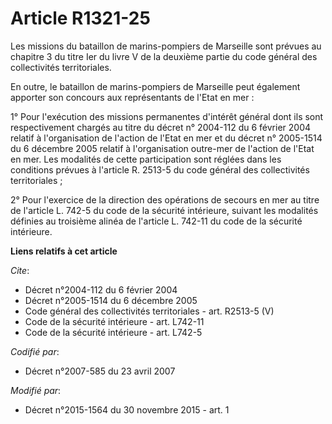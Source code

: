 # Article R1321-25

Les missions du bataillon de marins-pompiers de Marseille sont prévues au chapitre 3 du titre Ier du livre V de la deuxième
partie du code général des collectivités territoriales.

En outre, le bataillon de marins-pompiers de Marseille peut également apporter son concours aux représentants de l'Etat en
mer :

1° Pour l'exécution des missions permanentes d'intérêt général dont ils sont respectivement chargés au titre du décret n°
2004-112 du 6 février 2004 relatif à l'organisation de l'action de l'Etat en mer et du décret n° 2005-1514 du 6 décembre 2005
relatif à l'organisation outre-mer de l'action de l'Etat en mer. Les modalités de cette participation sont réglées dans les
conditions prévues à l'article R. 2513-5 du code général des collectivités territoriales ;

2° Pour l'exercice de la direction des opérations de secours en mer au titre de l'article L. 742-5 du code de la sécurité
intérieure, suivant les modalités définies au troisième alinéa de l'article L. 742-11 du code de la sécurité intérieure.

**Liens relatifs à cet article**

_Cite_:

  - Décret n°2004-112 du 6 février 2004
  - Décret n°2005-1514 du 6 décembre 2005
  - Code général des collectivités territoriales - art. R2513-5 (V)
  - Code de la sécurité intérieure - art. L742-11
  - Code de la sécurité intérieure - art. L742-5

_Codifié par_:

  - Décret n°2007-585 du 23 avril 2007

_Modifié par_:

  - Décret n°2015-1564 du 30 novembre 2015 - art. 1
